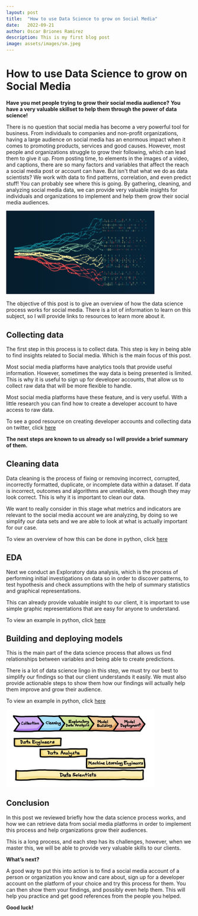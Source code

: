 ```yaml
---
layout: post
title:  "How to use Data Science to grow on Social Media"
date:   2022-09-21
author: Oscar Briones Ramirez
description: This is my first blog post
image: assets/images/sm.jpeg
---
```


# How to use Data Science to grow on Social Media

**Have you met people trying to grow their social media audience?**
**You have a very valuable skillset to help them through the power of data science!**


There is no question that social media has become a very powerful tool for business. From individuals to companies and non-profit organizations, having a large audience on social media has an enormous impact when it comes to promoting products, services and good causes. However, most people and organizations struggle to grow their following, which can lead them to give it up.  From posting time, to elements in the images of a video, and captions, there are so many factors and variables that affect the reach a social media post or account can have. But isn't that what we do as data scientists? We work with data to find patterns, correlation, and even predict stuff! You can probably see where this is going. By gathering, cleaning, and analyzing social media data, we can provide very valuable insights for individuals and organizations to implement and help them grow their social media audiences.

<img src="https://raw.githubusercontent.com/oscarbrionesr/stat386-projects/main/assets/images/ds.png" alt="" style="width:400px;"/>



The objective of this post is to give an overview of how the data science process works for social media. There is a lot of information to learn on this subject, so I will provide links to resources to learn more about it.


## Collecting data

The first step in this process is to collect data. This step is key in being able to find insights related to Social media. Which is the main focus of this post. 

Most social media platforms have analytics tools that provide useful information. However, sometimes the way data is being presented is limited. This is why it is useful to sign up for developer accounts, that allow us to collect raw data that will be more flexible to handle.

Most social media platforms have these feature, and is very useful. With a little research you can find how to create a developer account to have access to raw data.

To see a good resource on creating developer accounts and collecting data on twitter, click [here](https://developer.twitter.com/en/use-cases/build-for-businesses/market-research)



**The next steps are known to us already so I will provide a brief summary of them.**



## Cleaning data

Data cleaning is the process of fixing or removing incorrect, corrupted, incorrectly formatted, duplicate, or incomplete data within a dataset. If data is incorrect, outcomes and algorithms are unreliable, even though they may look correct. This is why it is important to clean our data.

We want to really consider in this stage what metrics and indicators are relevant to the social media account we are analyzing, by doing so we simplify our data sets and we are able to look at what is actually important for our case.

To view an overview of how this can be done in python, click [here](https://realpython.com/python-data-cleaning-numpy-pandas/)


## EDA

Next we conduct an Exploratory data analysis, which is the process of performing initial investigations on data so in order to discover patterns, to test hypothesis and check assumptions with the help of summary statistics and graphical representations.

This can already provide valuable insight to our client, it is important to use simple graphic representations that are easy for anyone to understand.

To view an example in python, click [here](https://towardsdatascience.com/exploratory-data-analysis-in-python-a-step-by-step-process-d0dfa6bf94ee)


## Building and deploying models

This is the main part of the data science process that allows us find relationships between variables and being able to create predictions.

There is a lot of data science lingo in this step, we must try our best to simplify our findings so that our client understands it easily. We must also provide actionable steps to show them how our findings will actually help them improve and grow their audience.

To view an example in python, click [here](https://365datascience.com/tutorials/python-tutorials/predictive-model-python/)


<img src="https://raw.githubusercontent.com/oscarbrionesr/stat386-projects/main/assets/images/process.png" alt="" style="width:400px;"/>

## Conclusion

In this post we reviewed briefly how the data science process works, and how we can retrieve data from social media platforms in order to implement this process and help organizations grow their audiences.

This is a long process, and each step has its challenges, however, when we master this, we will be able to provide very valuable skills to our clients.

**What’s next?**

A good way to put this into action is to find a social media account of a person or organization you know and care about, sign up for a developer account on the platform of your choice and try this process for them. You can then show them your findings, and possibly even help them. This will help you practice and get good references from the people you helped.

**Good luck!**
